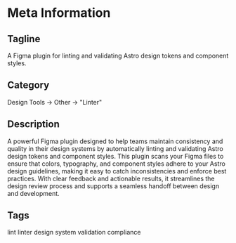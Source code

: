 # Meta Information

## Tagline
A Figma plugin for linting and validating Astro design tokens and component styles.

## Category
Design Tools -> Other -> "Linter"

## Description
A powerful Figma plugin designed to help teams maintain consistency and quality in their design systems by automatically linting and validating Astro design tokens and component styles. This plugin scans your Figma files to ensure that colors, typography, and component styles adhere to your Astro design guidelines, making it easy to catch inconsistencies and enforce best practices. With clear feedback and actionable results, it streamlines the design review process and supports a seamless handoff between design and development.

## Tags
lint
linter
design system
validation
compliance
